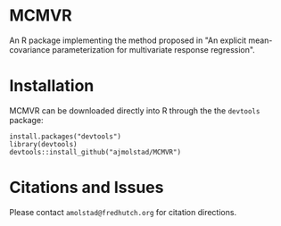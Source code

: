 # MCMVR
An R package implementing the method proposed in "An explicit mean-covariance parameterization for multivariate response regression". 


# Installation
MCMVR can be downloaded directly into R through the the `devtools` package:
```{r}
install.packages("devtools")
library(devtools)
devtools::install_github("ajmolstad/MCMVR")
```
# Citations and Issues 
Please contact `amolstad@fredhutch.org` for citation directions. 
